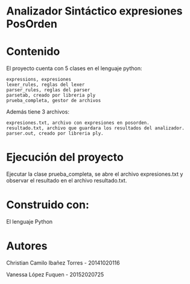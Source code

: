 # Analizador Sintáctico expresiones PosOrden

# Contenido
El proyecto cuenta con 5 clases en el lenguaje python:

    expressions, expresiones 
    lexer_rules, reglas del lexer
    parser_rules, reglas del parser
    parsetab, creado por libreria ply
    prueba_completa, gestor de archivos

Además tiene 3 archivos:
   
    expresiones.txt, archivo con expresiones en posorden.
    resultado.txt, archivo que guardara los resultados del analizador.
    parser.out, creado por libreria ply.

# Ejecución del proyecto
Ejecutar la clase prueba_completa, se abre el archivo expresiones.txt y observar el resultado en el archivo resultado.txt.

# Construido con:
El lenguaje Python

# Autores
Christian Camilo Ibañez Torres - 20141020116

Vanessa López Fuquen - 20152020725
